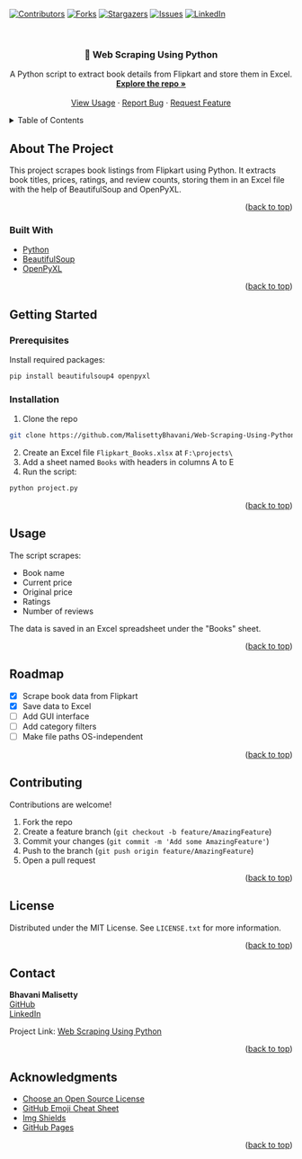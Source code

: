 <!-- Improved compatibility of back to top link -->
<a id="readme-top"></a>

<!-- PROJECT SHIELDS -->
[![Contributors][contributors-shield]][contributors-url]
[![Forks][forks-shield]][forks-url]
[![Stargazers][stars-shield]][stars-url]
[![Issues][issues-shield]][issues-url]
[![LinkedIn][linkedin-shield]][linkedin-url]

<!-- PROJECT LOGO -->
<br />
<div align="center">
  <h3 align="center">📘 Web Scraping Using Python</h3>

  <p align="center">
    A Python script to extract book details from Flipkart and store them in Excel.
    <br />
    <a href="https://github.com/MalisettyBhavani/Web-Scraping-Using-Python"><strong>Explore the repo »</strong></a>
    <br />
    <br />
    <a href="#usage">View Usage</a>
    ·
    <a href="https://github.com/MalisettyBhavani/Web-Scraping-Using-Python/issues">Report Bug</a>
    ·
    <a href="https://github.com/MalisettyBhavani/Web-Scraping-Using-Python/issues">Request Feature</a>
  </p>
</div>

<!-- TABLE OF CONTENTS -->
<details>
  <summary>Table of Contents</summary>
  <ol>
    <li><a href="#about-the-project">About The Project</a></li>
    <li><a href="#built-with">Built With</a></li>
    <li><a href="#getting-started">Getting Started</a></li>
    <li><a href="#usage">Usage</a></li>
    <li><a href="#roadmap">Roadmap</a></li>
    <li><a href="#contributing">Contributing</a></li>
    <li><a href="#license">License</a></li>
    <li><a href="#contact">Contact</a></li>
    <li><a href="#acknowledgments">Acknowledgments</a></li>
  </ol>
</details>

<!-- ABOUT THE PROJECT -->
## About The Project

This project scrapes book listings from Flipkart using Python. It extracts book titles, prices, ratings, and review counts, storing them in an Excel file with the help of BeautifulSoup and OpenPyXL.

<p align="right">(<a href="#readme-top">back to top</a>)</p>

### Built With

* [Python](https://www.python.org/)
* [BeautifulSoup](https://pypi.org/project/beautifulsoup4/)
* [OpenPyXL](https://openpyxl.readthedocs.io/)

<p align="right">(<a href="#readme-top">back to top</a>)</p>

<!-- GETTING STARTED -->
## Getting Started

### Prerequisites

Install required packages:
```sh
pip install beautifulsoup4 openpyxl
```

### Installation

1. Clone the repo
```sh
git clone https://github.com/MalisettyBhavani/Web-Scraping-Using-Python.git
```
2. Create an Excel file `Flipkart_Books.xlsx` at `F:\projects\`
3. Add a sheet named `Books` with headers in columns A to E
4. Run the script:
```sh
python project.py
```

<p align="right">(<a href="#readme-top">back to top</a>)</p>

<!-- USAGE EXAMPLES -->
## Usage

The script scrapes:
- Book name
- Current price
- Original price
- Ratings
- Number of reviews

The data is saved in an Excel spreadsheet under the "Books" sheet.

<p align="right">(<a href="#readme-top">back to top</a>)</p>

<!-- ROADMAP -->
## Roadmap

- [x] Scrape book data from Flipkart
- [x] Save data to Excel
- [ ] Add GUI interface
- [ ] Add category filters
- [ ] Make file paths OS-independent

<p align="right">(<a href="#readme-top">back to top</a>)</p>

<!-- CONTRIBUTING -->
## Contributing

Contributions are welcome!
1. Fork the repo
2. Create a feature branch (`git checkout -b feature/AmazingFeature`)
3. Commit your changes (`git commit -m 'Add some AmazingFeature'`)
4. Push to the branch (`git push origin feature/AmazingFeature`)
5. Open a pull request

<p align="right">(<a href="#readme-top">back to top</a>)</p>

<!-- LICENSE -->
## License

Distributed under the MIT License. See `LICENSE.txt` for more information.

<p align="right">(<a href="#readme-top">back to top</a>)</p>

<!-- CONTACT -->
## Contact

**Bhavani Malisetty**  
[GitHub](https://github.com/MalisettyBhavani)  
[LinkedIn](https://linkedin.com/in/malisettybhavani)

Project Link: [Web Scraping Using Python](https://github.com/MalisettyBhavani/Web-Scraping-Using-Python)

<p align="right">(<a href="#readme-top">back to top</a>)</p>

<!-- ACKNOWLEDGMENTS -->
## Acknowledgments

* [Choose an Open Source License](https://choosealicense.com)
* [GitHub Emoji Cheat Sheet](https://www.webpagefx.com/tools/emoji-cheat-sheet)
* [Img Shields](https://shields.io)
* [GitHub Pages](https://pages.github.com)

<p align="right">(<a href="#readme-top">back to top</a>)</p>

<!-- MARKDOWN LINKS & IMAGES -->
[contributors-shield]: https://img.shields.io/github/contributors/MalisettyBhavani/Web-Scraping-Using-Python.svg?style=for-the-badge
[contributors-url]: https://github.com/MalisettyBhavani/Web-Scraping-Using-Python/graphs/contributors
[forks-shield]: https://img.shields.io/github/forks/MalisettyBhavani/Web-Scraping-Using-Python.svg?style=for-the-badge
[forks-url]: https://github.com/MalisettyBhavani/Web-Scraping-Using-Python/network/members
[stars-shield]: https://img.shields.io/github/stars/MalisettyBhavani/Web-Scraping-Using-Python.svg?style=for-the-badge
[stars-url]: https://github.com/MalisettyBhavani/Web-Scraping-Using-Python/stargazers
[issues-shield]: https://img.shields.io/github/issues/MalisettyBhavani/Web-Scraping-Using-Python.svg?style=for-the-badge
[issues-url]: https://github.com/MalisettyBhavani/Web-Scraping-Using-Python/issues
[license-shield]: https://img.shields.io/github/license/MalisettyBhavani/Web-Scraping-Using-Python.svg?style=for-the-badge
[license-url]: https://github.com/MalisettyBhavani/Web-Scraping-Using-Python/blob/main/LICENSE
[linkedin-shield]: https://img.shields.io/badge/-LinkedIn-black.svg?style=for-the-badge&logo=linkedin&colorB=555
[linkedin-url]: https://www.linkedin.com/in/bhavani-malisetty/
